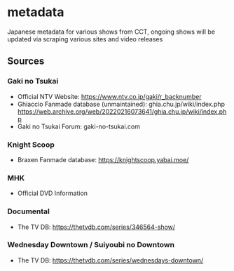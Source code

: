 # metadata

Japanese metadata for various shows from CCT, ongoing shows will be updated via scraping various sites and video releases

## Sources

### Gaki no Tsukai
- Official NTV Website: https://www.ntv.co.jp/gaki/r_backnumber
- Ghiaccio Fanmade database (unmaintained): ghia.chu.jp/wiki/index.php https://web.archive.org/web/20220216073641/ghia.chu.jp/wiki/index.php
- Gaki no Tsukai Forum: gaki-no-tsukai.com

### Knight Scoop
- Braxen Fanmade database: https://knightscoop.yabai.moe/

### MHK
- Official DVD Information

### Documental
- The TV DB: https://thetvdb.com/series/346564-show/

### Wednesday Downtown / Suiyoubi no Downtown
- The TV DB: https://thetvdb.com/series/wednesdays-downtown/
